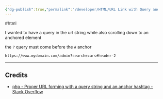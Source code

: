 ```yaml
---
{"dg-publish":true,"permalink":"/developer/HTML/URL Link with Query and ID Anchor/","dgPassFrontmatter":true}
---
```


#html 

I wanted to have a query in the url string while also scrolling down to an anchored element

the  `?` query must  come before the `#` anchor

```html
https://www.mydomain.com/admin?search=cars#header-2
```

---
## Credits
- [php - Proper URL forming with a query string and an anchor hashtag - Stack Overflow](https://stackoverflow.com/questions/12682952/proper-url-forming-with-a-query-string-and-an-anchor-hashtag)